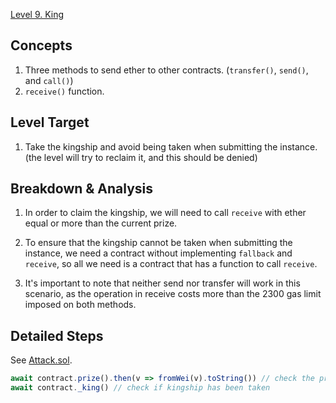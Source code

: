 [Level 9. King](https://ethernaut.openzeppelin.com/level/0x3049C00639E6dfC269ED1451764a046f7aE500c6)

## Concepts

1. Three methods to send ether to other contracts. (`transfer()`, `send()`, and `call()`)
2. `receive()` function.

## Level Target

1. Take the kingship and avoid being taken when submitting the instance. (the level will try to reclaim it, and this should be denied)

## Breakdown & Analysis

1. In order to claim the kingship, we will need to call `receive` with ether equal or more than the current prize. 

2. To ensure that the kingship cannot be taken when submitting the instance, we need a contract without implementing `fallback` and `receive`, so all we need is a contract that has a function to call `receive`.

3. It's important to note that neither send nor transfer will work in this scenario, as the operation in receive costs more than the 2300 gas limit imposed on both methods.

## Detailed Steps

See [Attack.sol](https://github.com/timou0911/Ethernaut-Solution-and-Explanation/blob/main/9.%20King%20%E2%98%85%E2%98%85%E2%98%85%E2%98%86%E2%98%86/Attack.sol).

```js
await contract.prize().then(v => fromWei(v).toString()) // check the prize required to take the kingship
await contract._king() // check if kingship has been taken
```
